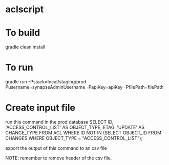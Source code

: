 # aclscript
# To build
gradle clean install

# To run
gradle run -Pstack=local/staging/prod -Pusername=synapseAdminUsername -PapiKey=apiKey -PfilePath=filePath

# Create input file
run this command in the prod database
SELECT ID, 'ACCESS_CONTROL_LIST' AS OBJECT_TYPE, ETAG, 'UPDATE' AS CHANGE_TYPE
FROM ACL 
WHERE ID NOT IN (SELECT OBJECT_ID FROM CHANGES WHERE OBJECT_TYPE = "ACCESS_CONTROL_LIST");

export the output of this command to an csv file

NOTE: remember to remove header of the csv file.
